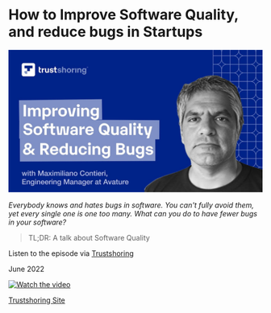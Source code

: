 # How to Improve Software Quality, and reduce bugs in Startups

![How to Improve Software Quality, and reduce bugs in Startups](How%20to%20Improve%20Software%20Quality,%20and%20reduce%20bugs%20in%20Startups.jpg)

*Everybody knows and hates bugs in software. You can't fully avoid them, yet every single one is one too many. What can you do to have fewer bugs in your software?*

> TL;DR: A talk about Software Quality

Listen to the episode via [Trustshoring](https://www.youtube.com/@Trustshoring)

June 2022

[![Watch the video](https://img.youtube.com/vi/_N-zmSkV_V8/sddefault.jpg)](https://youtu.be/_N-zmSkV_V8) 

[Trustshoring Site](https://www.trustshoring.com/podcast/software-quality-and-bugs-within-startups/)